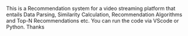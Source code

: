 This is a Recommendation system for a video streaming platform that entails Data Parsing, Similarity Calculation, Recommendation Algorithms and Top-N Recommendations etc.
You can run the code via VScode or Python. Thanks
